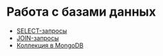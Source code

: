 # Работа с базами данных
- [SELECT-запросы](https://docs.google.com/spreadsheets/d/1xhAjZc6MdJuMmNEFyKaREKQ6bjCUMwDquxlkCJmuzgQ/edit?usp=sharing)
- [JOIN-запросы](https://docs.google.com/spreadsheets/d/1fxV7wG5LoxIQmeYw-w6vWty6f3QhGsyvblnKAW6Oq1k/edit?usp=sharing)
- [Коллекция в MongoDB](https://docs.google.com/spreadsheets/d/1-XdiOGwjuqcLOKI5x_TFx0SQ1HqhdYAhWmrvgZLc570/edit?usp=sharing)
